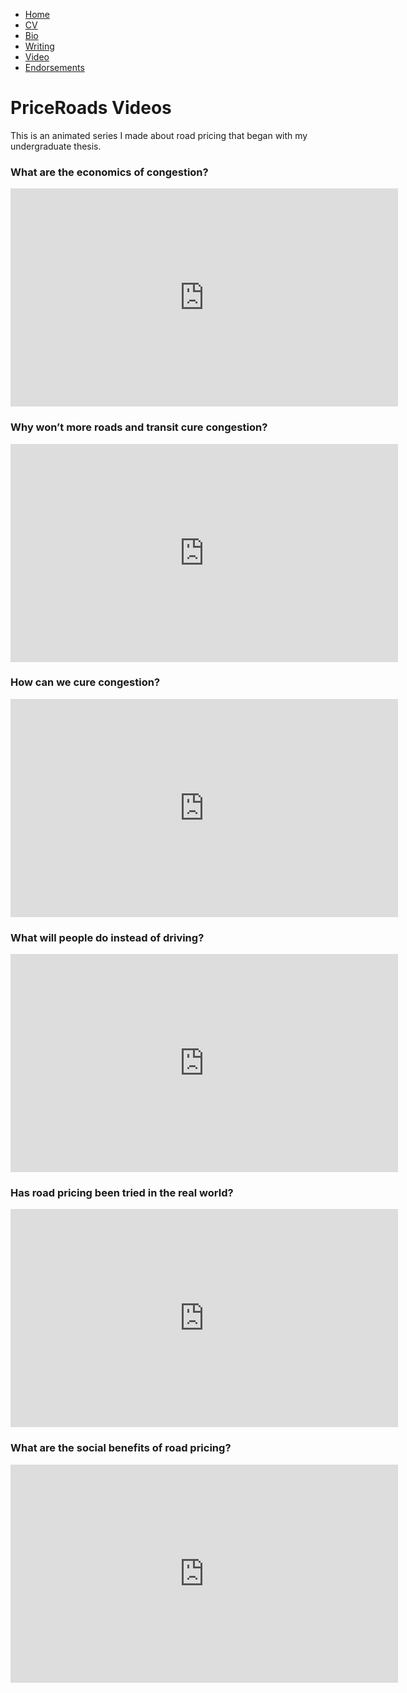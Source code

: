 * [Home](/)
* <a href="/cv.pdf" target="_blank">CV</a>
* [Bio](/bio.html)
* [Writing](/writing.html)
* [Video](/video.html)
* [Endorsements](/endorsements.html)

# PriceRoads Videos

This is an animated series I made about road pricing that began with my undergraduate thesis. 

### What are the economics of congestion?
<iframe width="620" height="349" src="http://www.youtube.com/embed/bere_rqCTkY?fs=1&#038;feature=oembed" frameborder="0" allowfullscreen></iframe>

### Why won’t more roads and transit cure congestion?
<iframe width="620" height="349" src="http://www.youtube.com/embed/NI1Q4EvAd7A?fs=1&#038;feature=oembed" frameborder="0" allowfullscreen></iframe>

### How can we cure congestion?
<iframe width="620" height="349" src="http://www.youtube.com/embed/H1hyyzq5n5Y?fs=1&#038;feature=oembed" frameborder="0" allowfullscreen></iframe>

### What will people do instead of driving?
<iframe width="620" height="349" src="http://www.youtube.com/embed/jGTpGMR7SD0?fs=1&#038;feature=oembed" frameborder="0" allowfullscreen></iframe>

### Has road pricing been tried in the real world?
<iframe width="620" height="349" src="http://www.youtube.com/embed/1KEdqDnVIZ4?fs=1&#038;feature=oembed" frameborder="0" allowfullscreen></iframe>

### What are the social benefits of road pricing?
<iframe width="620" height="349" src="http://www.youtube.com/embed/u60XUohTGj4?fs=1&#038;feature=oembed" frameborder="0" allowfullscreen></iframe>
